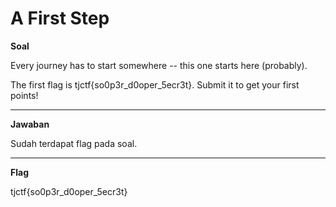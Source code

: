 # A First Step
**Soal**

Every journey has to start somewhere -- this one starts here (probably).

The first flag is tjctf{so0p3r_d0oper_5ecr3t}. Submit it to get your first points!
____________________________________

**Jawaban**

Sudah terdapat flag pada soal.
____________________________________
**Flag**

tjctf{so0p3r_d0oper_5ecr3t}
